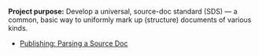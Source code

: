__Project purpose:__ Develop a universal, source-doc standard (SDS) — a common, basic way to uniformly mark up (structure) documents of various kinds.

- [Publishing: Parsing a Source Doc](https://jahoward11.github.com/edutech/epub/sds/hjas18_pub-sds.html)
